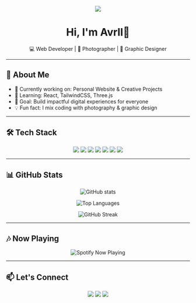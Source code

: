 <!--
**Akane-UX/Akane-UX** is a ✨ _special_ ✨ repository because its `README.md` (this file) appears on your GitHub profile.

Here are some ideas to get you started:

<!-- Banner / Header -->
<p align="center">
  <img src="https://pin.it/1g0VnQAcM"/>
</p>

<h1 align="center">Hi, I'm Avrll👋</h1>
<p align="center">
  💻 Web Developer | 📸 Photographer | 🎨 Graphic Designer  
</p>

---

## 🌸 About Me
- 🔭 Currently working on: Personal Website & Creative Projects  
- 🌱 Learning: React, TailwindCSS, Three.js  
- 🎯 Goal: Build impactful digital experiences for everyone  
- 💡 Fun fact: I mix coding with photography & graphic design  

---

## 🛠️ Tech Stack
<p align="center">
  <img src="https://img.shields.io/badge/Code-HTML5-orange?logo=html5" />
  <img src="https://img.shields.io/badge/Style-CSS3-blue?logo=css3" />
  <img src="https://img.shields.io/badge/Code-JavaScript-yellow?logo=javascript" />
  <img src="https://img.shields.io/badge/Framework-React-blue?logo=react" />
  <img src="https://img.shields.io/badge/Style-TailwindCSS-teal?logo=tailwindcss" />
  <img src="https://img.shields.io/badge/Tools-Photoshop-001e36?logo=adobephotoshop" />
  <img src="https://img.shields.io/badge/Tools-Lightroom-31A8FF?logo=adobelightroom" />
</p>

---

## 📊 GitHub Stats
<p align="center">
  <img src="https://github-readme-stats.vercel.app/api?username=Akane-UX&show_icons=true&theme=tokyonight" alt="GitHub stats" />
</p>
<p align="center">
  <img src="https://github-readme-stats.vercel.app/api/top-langs/?username=Akane-UX&layout=compact&theme=tokyonight" alt="Top Languages" />
</p>
<p align="center">
  <img src="https://streak-stats.demolab.com?user=Akane-UX&theme=tokyonight&hide_border=true" alt="GitHub Streak" />
</p>

---

## 🎶 Now Playing
<p align="center">
  <img src="https://novatorem.vercel.app/api/spotify" alt="Spotify Now Playing" />
</p>

---

## 📫 Let's Connect
<p align="center">
  <a href="https://instagram.com/ezrafirelza"><img src="https://img.shields.io/badge/Instagram-E4405F?logo=instagram&logoColor=white" /></a>
  <a href="https://linkedin.com/in/yourusername"><img src="https://img.shields.io/badge/LinkedIn-0A66C2?logo=linkedin&logoColor=white" /></a>
  <a href="mailto:frelezra@gmail.com"><img src="https://img.shields.io/badge/Email-D14836?logo=gmail&logoColor=white" /></a>
</p>
